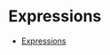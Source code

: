 <!-- Part of the Exeme language project, under the MIT license. See '/LICENSE' for
license information. SPDX-License-Identifier: MIT License. -->

# Expressions

- [Expressions](#expressions)
